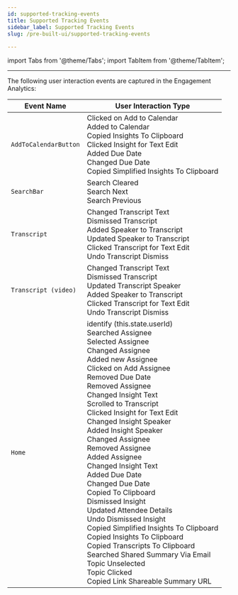 ```yaml
---
id: supported-tracking-events
title: Supported Tracking Events
sidebar_label: Supported Tracking Events
slug: /pre-built-ui/supported-tracking-events
 
---
```

 
import Tabs from '@theme/Tabs';
import TabItem from '@theme/TabItem';

---
The following user interaction events are captured in the Engagement Analytics:

| Event Name | User Interaction Type |
|--------|----------|
|`AddToCalendarButton` | Clicked on Add to Calendar <br/>Added to Calendar<br/>Copied Insights To Clipboard<br/>Clicked Insight for Text Edit<br/>Added Due Date<br/>Changed Due Date<br/>Copied Simplified Insights To Clipboard |
|`SearchBar` | Search Cleared<br/>Search Next<br/>Search Previous |
|`Transcript` | Changed Transcript Text<br/>Dismissed Transcript<br/>Added Speaker to Transcript<br/>Updated Speaker to Transcript<br/>Clicked Transcript for Text Edit<br/>Undo Transcript Dismiss |
|`Transcript (video)` | Changed Transcript Text<br/>Dismissed Transcript<br/>Updated Transcript Speaker<br/>Added Speaker to Transcript<br/>Clicked Transcript for Text Edit<br/>Undo Transcript Dismiss |
| `Home` | identify (this.state.userId)<br/>Searched Assignee<br/>Selected Assignee<br/>Changed Assignee<br/>Added new Assignee<br/>Clicked on Add Assignee<br/>Removed Due Date<br/>Removed Assignee<br/>Changed Insight Text<br/>Scrolled to Transcript<br/>Clicked Insight for Text Edit<br/>Changed Insight Speaker<br/>Added Insight Speaker<br/>Changed Assignee<br/>Removed Assignee<br/>Added Assignee<br/>Changed Insight Text<br/>Added Due Date<br/>Changed Due Date<br/>Copied To Clipboard<br/>Dismissed Insight<br/>Updated Attendee Details<br/>Undo Dismissed Insight<br/>Copied Simplified Insights To Clipboard<br/>Copied Insights To Clipboard<br/>Copied Transcripts To Clipboard<br/>Searched Shared Summary Via Email<br/>Topic Unselected<br/>Topic Clicked<br/>Copied Link Shareable Summary URL